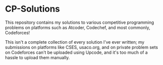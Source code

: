 # CP-Solutions
This repository contains my solutions to various competitive programming problems on platforms such as Atcoder, Codechef, and most commonly, Codeforces!

This isn't a complete collection of every solution I've ever written; my submissions on platforms like CSES, usaco.org, and on private problem sets on Codeforces can't be uploaded using Upcode, and it's too much of a hassle to upload them manually.
